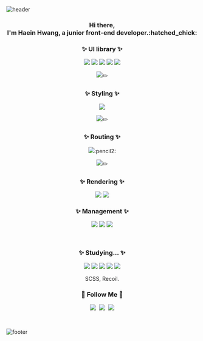

<!--
**hwanghaein/hwanghaein** is a ✨ _special_ ✨ repository because its `README.md` (this file) appears on your GitHub profile.

Here are some ideas to get you started:

- 🔭 I’m currently working on ...
- 🌱 I’m currently learning ...
- 👯 I’m looking to collaborate on ...
- 🤔 I’m looking for help with ...
- 💬 Ask me about ...
- 📫 How to reach me: ...
- 😄 Pronouns: ...
- ⚡ Fun fact: ...&
-->


![header](https://capsule-render.vercel.app/api?type=waving&color=gradient&height=250&section=header&text=Hi!%20I'm%20Hyein!&fontColor=FFFFFF&animation=scaleIn&fontSize=90&fontAlignY=38)

<div align="center">
<h3> Hi there,
<br>I'm Haein Hwang, a junior front-end developer.:hatched_chick: </br>
 </h3>


 <h3> ✨ UI library ✨ </h3>
 <p>
 <img src="https://img.shields.io/badge/HTML-E34F26?style=flat-square&logo=HTML5&logoColor=white"/>
 
 <img src="https://img.shields.io/badge/CSS3-1572B6?style=flat-square&logo=CSS3&logoColor=white"/>
 

 <img src="https://img.shields.io/badge/JavaScript-F7DF1E?style=flat-square&logo=JavaScript&logoColor=white"/>
 
 <img src="https://img.shields.io/badge/React-61DAFB?style=flat-square&logo=React&logoColor=white"/>
 
  <img src="https://img.shields.io/badge/React Hooks-EC5990?style=flat-square&logo=reacthookfor&logoColor=white"/>
 
   <img src="https://img.shields.io/badge/TypeScript-3178C6?style=flat-square&logo=TypeScript&logoColor=white"/>:pencil2:
</p>

 <h3> ✨ Styling ✨ </h3>
 <p>
  <img src="https://img.shields.io/badge/cssmodules-000000?style=flat-square&logo=cssmodules&logoColor=white"/>
 
  <img src="https://img.shields.io/badge/sass-CC6699?style=flat-square&logo=sass&logoColor=white"/>:pencil2: 
 </p>

 <h3> ✨ Routing ✨ </h3>
 <p>
  <img src="https://img.shields.io/badge/reactrouter-CA4245?style=flat-square&logo=reactrouter&logoColor=white"/>:pencil2: 

 <img src="https://img.shields.io/badge/Next.js-000000?style=flat-square&logo=Next.js&logoColor=white"/>:pencil2: 
</p>


 <h3> ✨ Rendering ✨ </h3>
 <p>

  <img src="https://img.shields.io/badge/createreactapp-09D3AC?style=flat-square&logo=createreactapp&logoColor=white"/> 

 <img src="https://img.shields.io/badge/vite-646CFF?style=flat-square&logo=vite&logoColor=white"/>
</p>


 <h3> ✨ Management  ✨ </h3>
 <p>
  <img src="https://img.shields.io/badge/Git-F05032?style=flat-square&logo=Git&logoColor=white"/>
  <img src="https://img.shields.io/badge/github-181717?style=flat-square&logo=github&logoColor=white"/>
  <img src="https://img.shields.io/badge/notion-0000006?style=flat-square&logo=notion&logoColor=white"/>
  <!--<img src="https://img.shields.io/badge/velog-20C997?style=flat-square&logo=velog&logoColor=white"/>-->
  <!-- <img src="https://img.shields.io/badge/tistory-000000?style=flat-square&logo=tistory&logoColor=white"/> -->
</p>


<br>

 <h3> ✨ Studying...  ✨ </h3>
 
 
  
  <img src="https://img.shields.io/badge/Redux-764ABC?style=flat-square&logo=Redux&logoColor=white"/>

  <img src="https://img.shields.io/badge/MobX-FF9955?style=flat-square&logo=MobX&logoColor=white"/>

  <img src="https://img.shields.io/badge/Vue.js-4FC08D?style=flat-square&logo=Vue.js&logoColor=white"/>
 
  <img src="https://img.shields.io/badge/Node.js-339933?style=flat-square&logo=Node.js&logoColor=white"/>

<img src="https://img.shields.io/badge/jquery-0769AD?style=flat-square&logo=jquery&logoColor=white"/>

SCSS, Recoil. 
 <p>
 
 </p>
<h3>🌈 Follow Me 🌈</h3>
<p>
  <a href=""><img src="https://img.shields.io/badge/Tech%20Blog-11B48A?style=flat-square&logo=Vimeo&logoColor=white&link=https://velog.io/"/></a>&nbsp
  <a href="https://www.instagram.com/haeini_/"><img src="https://img.shields.io/badge/Instagram-E4405F?style=flat-square&logo=Instagram&logoColor=white&link=https://www.instagram.com/haeini_/"/></a>&nbsp
  <a href="mailto:dlsdl9037@gmail.com"><img src="https://img.shields.io/badge/Gmail-d14836?style=flat-square&logo=Gmail&logoColor=white&link=dlsdl9037@gmail.com"/></a>
</p>
</br>
</div>


![footer](https://capsule-render.vercel.app/api?type=waving&color=gradient&height=150&section=footer)
